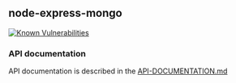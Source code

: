 ## node-express-mongo

[![Known Vulnerabilities](https://snyk.io/test/github/peterdee/node-express-mongo/badge.svg?targetFile=package.json)](https://snyk.io/test/github/peterdee/node-express-mongo?targetFile=package.json)

### API documentation

API documentation is described in the [API-DOCUMENTATION.md](API-DOCUMENTATION.md)
